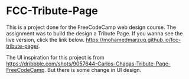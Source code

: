 # FCC-Tribute-Page
 This is a project done for the FreeCodeCamp web design course. The assignment was to build the design a Tribute Page.  If you wanna see the live version, click the link below.  https://mohamedmarzuq.github.io/fcc-tribute-page/.

The UI inspiration for this project is from https://dribbble.com/shots/9057644-Carlos-Chagas-Tribute-Page-FreeCodeCamp. But there is some change in UI design. 
